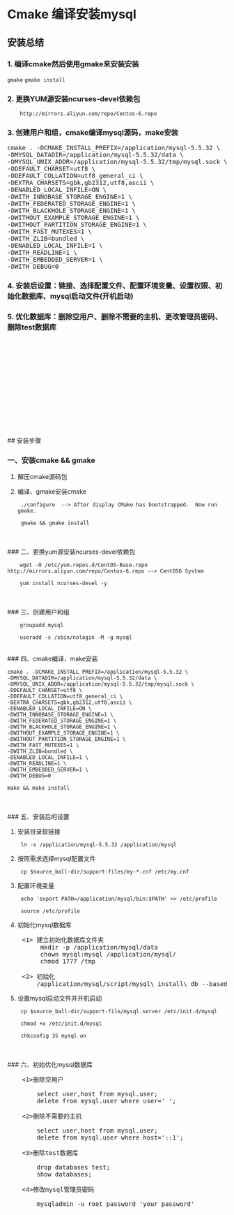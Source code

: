 # Cmake 编译安装mysql


## 安装总结

### 1. 编译cmake然后使用gmake来安装安装
`gmake`
`gmake install`
### 2. 更换YUM源安装ncurses-devel依赖包
		http://mirrors.aliyun.com/repo/Centos-6.repo
### 3. 创建用户和组，cmake编译mysql源码，make安装
<pre>
cmake . -DCMAKE_INSTALL_PREFIX=/application/mysql-5.5.32 \
-DMYSQL_DATADIR=/application/mysql-5.5.32/data \
-DMYSQL_UNIX_ADDR=/application/mysql-5.5.32/tmp/mysql.sock \
-DDEFAULT_CHARSET=utf8 \
-DDEFAULT_COLLATION=utf8_general_ci \
-DEXTRA_CHARSETS=gbk,gb2312,utf8,ascii \
-DENABLED_LOCAL_INFILE=ON \
-DWITH_INNOBASE_STORAGE_ENGINE=1 \
-DWITH_FEDERATED_STORAGE_ENGINE=1 \
-DWITH_BLACKHOLE_STORAGE_ENGINE=1 \
-DWITHOUT_EXAMPLE_STORAGE_ENGINE=1 \
-DWITHOUT_PARTITION_STORAGE_ENGINE=1 \
-DWITH_FAST_MUTEXES=1 \
-DWITH_ZLIB=bundled \
-DENABLED_LOCAL_INFILE=1 \
-DWITH_READLINE=1 \
-DWITH_EMBEDDED_SERVER=1 \
-DWITH_DEBUG=0
</pre>

### 4. 安装后设置：链接、选择配置文件、配置环境变量、设置权限、初始化数据库、mysql启动文件(开机启动) 
### 5. 优化数据库：删除空用户、删除不需要的主机、更改管理员密码、删除test数据库 
</br>
</br>
</br>
</br>
</br>
</br>
</br>
</br>
</br>
</br>
</br>
</br>
</br>
## 安装步骤

### 一、安装cmake && gmake

1. 解压cmake源码包

2. 编译、gmake安装cmake

		./configure  --> After display CMake has bootstrapped.  Now run gmake.

		gmake && gmake install
	
</br>
</br>
### 二、更换yum源安装ncurses-devel依赖包

		wget -O /etc/yum.repos.d/CentOS-Base.repo http://mirrors.aliyun.com/repo/Centos-6.repo --> CentOS6 System
		
		yum install ncurses-devel -y
</br>
</br>
### 三、创建用户和组

		groupadd mysql
		
		useradd -s /sbin/nologin -M -g mysql
</br>
### 四、cmake编译、make安装
</br>



  
	cmake . -DCMAKE_INSTALL_PREFIX=/application/mysql-5.5.32 \
	-DMYSQL_DATADIR=/application/mysql-5.5.32/data \
	-DMYSQL_UNIX_ADDR=/application/mysql-5.5.32/tmp/mysql.sock \
	-DDEFAULT_CHARSET=utf8 \
	-DDEFAULT_COLLATION=utf8_general_ci \
	-DEXTRA_CHARSETS=gbk,gb2312,utf8,ascii \
	-DENABLED_LOCAL_INFILE=ON \
	-DWITH_INNOBASE_STORAGE_ENGINE=1 \
	-DWITH_FEDERATED_STORAGE_ENGINE=1 \
	-DWITH_BLACKHOLE_STORAGE_ENGINE=1 \
	-DWITHOUT_EXAMPLE_STORAGE_ENGINE=1 \
	-DWITHOUT_PARTITION_STORAGE_ENGINE=1 \
	-DWITH_FAST_MUTEXES=1 \
	-DWITH_ZLIB=bundled \
	-DENABLED_LOCAL_INFILE=1 \
	-DWITH_READLINE=1 \
	-DWITH_EMBEDDED_SERVER=1 \
	-DWITH_DEBUG=0
``make && make install``
 	
 	
 	
 		
</br>
</br> 
### 五、安装后的设置


1. 安装目录软链接

		ln -s /application/mysql-5.5.32 /application/mysql
2. 按照需求选择mysql配置文件
	
		cp $source_ball-dir/support-files/my-*.cnf /etc/my.cnf

3. 配置环境变量

		echo 'export PATH=/application/mysql/bin:$PATH' >> /etc/profile
		
		source /etc/profile
		
4. 初始化mysql数据库
<pre>
	<1> 建立初始化数据库文件夹
		 mkdir -p /application/mysql/data
		 chown mysql:mysql /application/mysql/
		 chmod 1777 /tmp
		 
	<2> 初始化
		/application/mysql/script/mysql\_install\_db --basedir=/application/mysql --datadir=/application/mysql/data --user=mysql
</pre>
5. 设置mysql启动文件并开机启动

		cp $source_ball-dir/support-file/mysql.server /etc/init.d/mysql
		
		chmod +x /etc/init.d/mysql
		
		chkconfig 35 mysql on

</br>
</br>
### 六、初始优化mysql数据库
</br>

<pre>
	<1>删除空用户
	
		select user,host from mysql.user;
		delete from mysql.user where user=' ';	
	
	<2>删除不需要的主机
	
		select user,host from mysql.user;
		delete from mysql.user where host='::1';
		
	<3>删除test数据库
	
		drop databases test;
		show databases;
		
	<4>修改mysql管理员密码
	
		mysqladmin -u root password 'your password'
 </pre>
 </br>
 </br>

